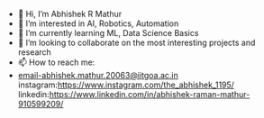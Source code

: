 - 👋 Hi, I’m Abhishek R Mathur
- 👀 I’m interested in AI, Robotics, Automation 
- 🌱 I’m currently learning ML, Data Science Basics
- 💞️ I’m looking to collaborate on the most interesting projects and research
- 📫 How to reach me:
- email-abhishek.mathur.20063@iitgoa.ac.in
instagram:https://www.instagram.com/the_abhishek_1195/
linkedin:https://www.linkedin.com/in/abhishek-raman-mathur-910599209/

<!---
IronAvenger11-prog/IronAvenger11-prog is a ✨ special ✨ repository because its `README.md` (this file) appears on your GitHub profile.
You can click the Preview link to take a look at your changes.
--->
